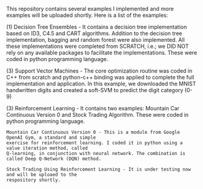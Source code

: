 This repository contains several examples I implemented and more examples will be uploaded shortly. Here is a list of 
the examples: 

(1) Decision Tree Ensembles - It contains a decision tree implementation based on ID3, C4.5 and CART algorithms. Addition 
    to the decision tree implementation, bagging and random forest were also implemented. All these implementations were 
    completed from SCRATCH, i.e.; we DID NOT rely on any available packages to facilitate the implementations. These were 
    coded in python programming language. 

(3) Support Vector Machines - The core optimization routine was coded in C++ from scratch and python-c++ binding was 
    applied to complete the full implementation and application. In this example, we downloaded the 
    MNIST handwritten digits and created a soft-SVM to predict the digit category (0-9) 
    
(3) Reinforcement Learning - It contains two examples: Mountain Car Continuous Version 0 and Stock Trading Algorithm. These 
    were coded in python programming language. 
    
    Mountain Car Continuous Version 0 - This is a module from Google OpenAI Gym, a standard and simple 
    exercise for reinforcement learning. I coded it in python using a value iteration method, called 
    Q-learning, in conjunction with neural network. The combination is called Deep Q-Network (DQN) method.  
    
    Stock Trading Using Reinforcement Learning - It is under testing now and will be uploaed to the 
    respository shortly.
